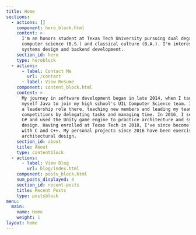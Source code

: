 ```yaml
---
title: Home
sections:
  - actions: []
    component: hero_block.html
    content: >-
      I'm an honors student at Texas Tech University pursuing dual degrees in
      computer science (B.S.) and classical culture (B.A.). I'm interested in
      systems design and backend development.
    section_id: hero
    type: heroblock
  - actions:
      - label: Contact Me
        url: /contact
      - label: View Resume
    component: content_block.html
    content: >-
      My journey in software development began in late 2014, when I taught
      myself Java to join my high school's UIL Computer Science team. I took on
      a leadership role there, teaching new members and leading my team in group
      competitions by delegating tasks and managing time. In 2016, I self-taught
      C# and used the Unity game engine to practice architecture and systematic
      design. Having enrolled at Texas Tech in 2018, I've since become familiar
      with C and C++. My personal projects since 2016 have been exercises in
      architectural design.
    section_id: about
    title: About
    type: contentblock
  - actions:
      - label: View Blog
        url: blog/index.html
    component: posts_block.html
    num_posts_displayed: 4
    section_id: recent-posts
    title: Recent Posts
    type: postsblock
menu:
  main:
    name: Home
    weight: 1
layout: home
---
```


